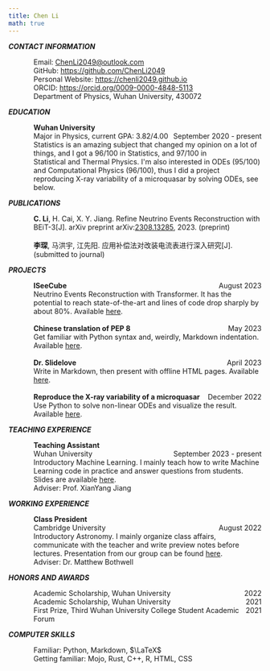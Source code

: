 ```yaml
---
title: Chen Li
math: true
---
```


___CONTACT INFORMATION___

<div style="display: flex; justify-content: space-between;">
    <div style="text-align: left; padding-left: 50px;">Email: <a href="mailto:ChenLi2049@outlook.com">ChenLi2049@outlook.com</a></div>
</div>
<div style="display: flex; justify-content: space-between;">
    <div style="text-align: left; padding-left: 50px;">GitHub: <a href="https://github.com/ChenLi2049">https://github.com/ChenLi2049</a></div>
</div>
<div style="display: flex; justify-content: space-between;">
    <div style="text-align: left; padding-left: 50px;">Personal Website: <a href="https://chenli2049.github.io">https://chenli2049.github.io</a></div>
</div>
<div style="display: flex; justify-content: space-between;">
    <div style="text-align: left; padding-left: 50px;">ORCID: <a href="https://orcid.org/0009-0000-4848-5113">https://orcid.org/0009-0000-4848-5113</a></div>
</div>
<div style="display: flex; justify-content: space-between;">
    <div style="text-align: left; padding-left: 50px;">Department of Physics, Wuhan University, 430072</div>
</div>

___EDUCATION___

<div style="display: flex; justify-content: space-between;">
    <div style="text-align: left; padding-left: 50px;"><strong>Wuhan University</strong></div>
</div>
<div style="display: flex; justify-content: space-between;">
    <div style="text-align: left; padding-left: 50px;">Major in Physics, current GPA: 3.82/4.00</div>
    <div style="text-align: right;">September 2020 - present</div>
</div>
<div style="display: flex; justify-content: space-between;">
    <div style="text-align: left; padding-left: 50px;">Statistics is an amazing subject that changed my opinion on a lot of things, and I got a 96/100 in Statistics, and 97/100 in Statistical and Thermal Physics. I'm also interested in ODEs (95/100) and Computational Physics (96/100), thus I did a project reproducing X-ray variability of a microquasar by solving ODEs, see below.</div>
</div>

___PUBLICATIONS___

<div style="display: flex; justify-content: space-between;">
    <div style="text-align: left; padding-left: 50px;"><strong>C. Li</strong>, H. Cai, X. Y. Jiang. Refine Neutrino Events Reconstruction with BEiT-3[J]. arXiv preprint arXiv:<a href="https://arxiv.org/abs/2308.13285">2308.13285</a>, 2023. (preprint)</div>
</div>
<br>
<div style="display: flex; justify-content: space-between;">
    <div style="text-align: left; padding-left: 50px;"><strong>李琛</strong>, 马洪宇, 江先阳. 应用补偿法对改装电流表进行深入研究[J]. (submitted to journal)</div>
</div>

___PROJECTS___

<div style="display: flex; justify-content: space-between;">
    <div style="text-align: left; padding-left: 50px;"><strong>ISeeCube</strong></div>
    <div style="text-align: right;">August 2023</div>
</div>
<div style="display: flex; justify-content: space-between;">
    <div style="text-align: left; padding-left: 50px;">Neutrino Events Reconstruction with Transformer. It has the potential to reach state-of-the-art and lines of code drop sharply by about 80%. Available <a href="https://github.com/ChenLi2049/ISeeCube">here</a>.</div>
</div>
<br>
<div style="display: flex; justify-content: space-between;">
    <div style="text-align: left; padding-left: 50px;"><strong>Chinese translation of PEP 8</strong></div>
    <div style="text-align: right;">May 2023</div>
</div>
<div style="display: flex; justify-content: space-between;">
    <div style="text-align: left; padding-left: 50px;">Get familiar with Python syntax and, weirdly, Markdown indentation. Available <a href="https://github.com/ChenLi2049/PEP-8-ZH">here</a>.</div>
</div>
<br>
<div style="display: flex; justify-content: space-between;">
    <div style="text-align: left; padding-left: 50px;"><strong>Dr. Slidelove</strong></div>
    <div style="text-align: right;">April 2023</div>
</div>
<div style="display: flex; justify-content: space-between;">
    <div style="text-align: left; padding-left: 50px;">Write in Markdown, then present with offline HTML pages. Available <a href="https://github.com/ChenLi2049/DrSlidelove">here</a>.</div>
</div>
<br>
<div style="display: flex; justify-content: space-between;">
    <div style="text-align: left; padding-left: 50px;"><strong>Reproduce the X-ray variability of a microquasar</strong></div>
    <div style="text-align: right;">December 2022</div>
</div>
<div style="display: flex; justify-content: space-between;">
    <div style="text-align: left; padding-left: 50px;">Use Python to solve non-linear ODEs and visualize the result. Available <a href="https://github.com/ChenLi2049/QPO-non-linear-ODEs">here</a>.</div>
</div>

___TEACHING EXPERIENCE___

<div style="display: flex; justify-content: space-between;">
    <div style="text-align: left; padding-left: 50px;"><strong>Teaching Assistant</strong></div>
</div>
<div style="display: flex; justify-content: space-between;">
    <div style="text-align: left; padding-left: 50px;">Wuhan University</div>
    <div style="text-align: right;">September 2023 - present</div>
</div>
<div style="display: flex; justify-content: space-between;">
    <div style="text-align: left; padding-left: 50px;">Introductory Machine Learning. I mainly teach how to write Machine Learning code in practice and answer questions from students. Slides are available <a href="https://github.com/ChenLi2049/IntroML-2023FALL">here</a>.</div>
</div>
<div style="display: flex; justify-content: space-between;">
    <div style="text-align: left; padding-left: 50px;">Adviser: Prof. XianYang Jiang</div>
</div>

___WORKING EXPERIENCE___

<div style="display: flex; justify-content: space-between;">
    <div style="text-align: left; padding-left: 50px;"><strong>Class President</strong></div>
</div>
<div style="display: flex; justify-content: space-between;">
    <div style="text-align: left; padding-left: 50px;">Cambridge University</div>
    <div style="text-align: right;">August 2022</div>
</div>
<div style="display: flex; justify-content: space-between;">
    <div style="text-align: left; padding-left: 50px;">Introductory Astronomy. I mainly organize class affairs, communicate with the teacher and write preview notes before lectures. Presentation from our group can be found <a href="https://github.com/ChenLi2049/ChenLi2049/blob/main/presentations/20220815_G1Presentation_XRISM.pptx">here</a>.</div>
</div>
<div style="display: flex; justify-content: space-between;">
    <div style="text-align: left; padding-left: 50px;">Adviser: Dr. Matthew Bothwell</div>
</div>

___HONORS AND AWARDS___

<div style="display: flex; justify-content: space-between;">
    <div style="text-align: left; padding-left: 50px;">Academic Scholarship, Wuhan University</div>
    <div style="text-align: right;">2022</div>
</div>
<div style="display: flex; justify-content: space-between;">
    <div style="text-align: left; padding-left: 50px;">Academic Scholarship, Wuhan University</div>
    <div style="text-align: right;">2021</div>
</div>
<div style="display: flex; justify-content: space-between;">
    <div style="text-align: left; padding-left: 50px;">First Prize, Third Wuhan University College Student Academic Forum</div>
    <div style="text-align: right;">2021</div>
</div>

___COMPUTER SKILLS___

<div style="display: flex; justify-content: space-between;">
    <div style="text-align: left; padding-left: 50px;">Familiar: Python, Markdown, $\LaTeX$</div>
</div>
<div style="display: flex; justify-content: space-between;">
    <div style="text-align: left; padding-left: 50px;">Getting familiar: Mojo, Rust, C++, R, HTML, CSS</div>
</div>
